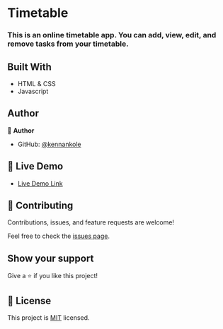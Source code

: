 
# Timetable

### This is an online timetable app. You can add, view, edit, and remove tasks from your timetable.

## Built With

- HTML & CSS
- Javascript

## Author

👤 **Author**

- GitHub: [@kennankole](https://github.com/kennankole)

<!-- LIVE DEMO -->

## 🚀 Live Demo <a name="live-demo"></a>

- [Live Demo Link](https://kennankole.me/timetable/)

## 🤝 Contributing

Contributions, issues, and feature requests are welcome!

Feel free to check the [issues page](../../issues/).

## Show your support

Give a ⭐️ if you like this project!

## 📝 License

This project is [MIT](./LICENSE) licensed.
